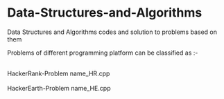 # Data-Structures-and-Algorithms
Data Structures and Algorithms codes and solution to problems based on them 

Problems of different programming platform can be classified as :-

<br>HackerRank-Problem name_HR.cpp</br>
<br>HackerEarth-Problem name_HE.cpp</br>


